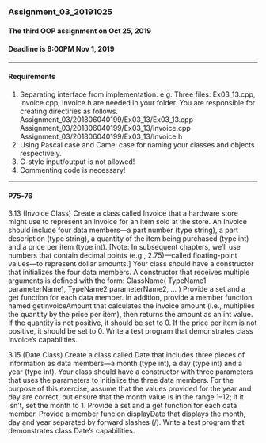 ### Assignment_03_20191025
#### The third OOP assignment on Oct 25, 2019
#### Deadline is 8:00PM Nov 1, 2019

---------------------------------------
#### Requirements
1. Separating interface from implementation: e.g. Three files: Ex03_13.cpp, Invoice.cpp, Invoice.h are needed  in your folder. You are responsible for creating directiries as follows.
   Assignment_03/201806040199/Ex03_13/Ex03_13.cpp
   Assignment_03/201806040199/Ex03_13/Invoice.cpp
   Assignment_03/201806040199/Ex03_13/Invoice.h
2. Using Pascal case and Camel case for naming your classes and objects respectively.
3. C-style input/output is not allowed!
4. Commenting code is necessary!
---------------------------------------

#### P75-76
3.13 (Invoice Class) Create a class called Invoice that a hardware store might use to represent an invoice for an item sold at the store. An Invoice should include four data members—a part number (type string), a part description (type string), a quantity of the item being purchased (type int) and a price per item (type int). [Note: In subsequent chapters, we’ll use numbers that contain decimal points (e.g., 2.75)—called floating-point values—to represent dollar amounts.] Your class should have a constructor that initializes the four data members. A constructor that receives multiple arguments is defined with the form: ClassName( TypeName1 parameterName1, TypeName2 parameterName2, ... ) Provide a set and a get function for each data member. In addition, provide a member function named getInvoiceAmount that calculates the invoice amount (i.e., multiplies the quantity by the price per item), then returns the amount as an int value. If the quantity is not positive, it should be set to 0. If the price per item is not positive, it should be set to 0. Write a test  program that demonstrates class Invoice’s capabilities.

3.15 (Date Class) Create a class called Date that includes three pieces of information as data members—a month (type int), a day (type int) and a year (type int). Your class should have a constructor with three parameters that uses the parameters to initialize the three data members. For the purpose of this exercise, assume that the values provided for the year and day are correct, but ensure that the month value is in the range 1–12; if it isn’t, set the month to 1. Provide a set and a get function for each data member. Provide a member funcion displayDate that displays the month, day and year separated by forward slashes (/). Write a test program that demonstrates class Date’s capabilities.

